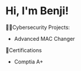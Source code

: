 <h1> Hi, I'm Benji! </h1>
</h2>👨‍💻Cybersecurity Projects: </h2>

- Advanced MAC Changer
</h3> 📜Certifications </h3>

- Comptia A+
